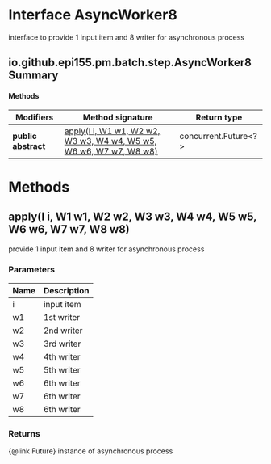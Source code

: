 Interface AsyncWorker8
======================
interface to provide 1 input item and 8 writer for asynchronous process

io.github.epi155.pm.batch.step.AsyncWorker8 Summary
-------
#### Methods
| Modifiers           | Method signature                                                                                                                | Return type          |
| ------------------- | ------------------------------------------------------------------------------------------------------------------------------- | -------------------- |
| **public abstract** | [apply(I i, W1 w1, W2 w2, W3 w3, W4 w4, W5 w5, W6 w6, W7 w7, W8 w8)](#applyi-i-w1-w1-w2-w2-w3-w3-w4-w4-w5-w5-w6-w6-w7-w7-w8-w8) | concurrent.Future<?> |

Methods
=======
apply(I i, W1 w1, W2 w2, W3 w3, W4 w4, W5 w5, W6 w6, W7 w7, W8 w8)
------------------------------------------------------------------
provide 1 input item and 8 writer for asynchronous process

### Parameters

| Name | Description |
| ---- | ----------- |
| i    | input item  |
| w1   | 1st writer  |
| w2   | 2nd writer  |
| w3   | 3rd writer  |
| w4   | 4th writer  |
| w5   | 5th writer  |
| w6   | 6th writer  |
| w7   | 6th writer  |
| w8   | 6th writer  |

### Returns

{@link Future} instance of asynchronous process


